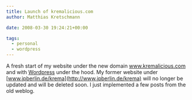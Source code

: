 ```yaml
---
title: Launch of kremalicious.com
author: Matthias Kretschmann

date: 2008-03-30 19:24:21+00:00

tags:
  - personal
  - wordpress
---
```


A fresh start of my website under the new domain www.kremalicious.com and with [Wordpress](http://www.wordpress.org) under the hood. My former website under [www.jpberlin.de/krema](http://www.jpberlin.de/krema) will no longer be updated and will be deleted soon. I just implemented a few posts from the old weblog.
